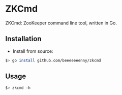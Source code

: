 # ZKCmd

ZKCmd: ZooKeeper command line tool, written in Go.

## Installation

- Install from source:

```bash
$> go install github.com/beeeeeeenny/zkcmd
```

## Usage

```bash
$> zkcmd -h
```
